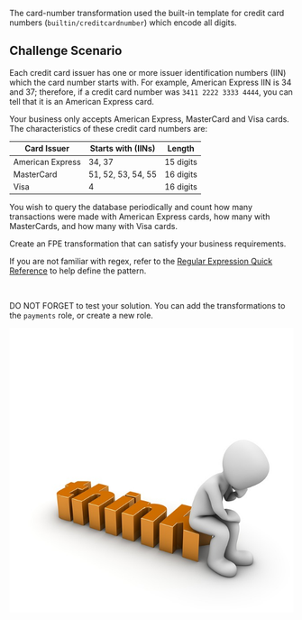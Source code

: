 The card-number transformation used the built-in template for credit card numbers (`builtin/creditcardnumber`) which encode all digits.

## Challenge Scenario

Each credit card issuer has one or more issuer identification numbers (IIN) which the card number starts with. For example, American Express IIN is 34 and 37; therefore, if a credit card number was `3411 2222 3333 4444`, you can tell that it is an American Express card.

Your business only accepts American Express, MasterCard and Visa cards. The characteristics of these credit card numbers are:

| Card Issuer       | Starts with (IINs)        | Length        |
|-------------------|---------------------------|---------------|
| American Express  | 34, 37                    | 15 digits     |
| MasterCard        | 51, 52, 53, 54, 55        | 16 digits     |
| Visa              | 4                         | 16 digits     |

You wish to query the database periodically and count how many transactions were made with American Express cards, how many with MasterCards, and how many with Visa cards.


Create an FPE transformation that can satisfy your business requirements.

If you are not familiar with regex, refer to the [Regular Expression Quick Reference](http://regexrenamer.sourceforge.net/help/regex_quickref.html) to help define the pattern.


<br />

DO NOT FORGET to test your solution. You can add the transformations to the `payments` role, or create a new role.  

![](./assets/thinker.jpg)
